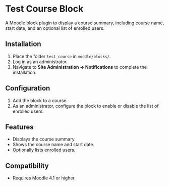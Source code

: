 # Test Course Block

A Moodle block plugin to display a course summary, including course name, start date, and an optional list of enrolled users.

## Installation

1. Place the folder `test_course` in `moodle/blocks/`.
2. Log in as an administrator.
3. Navigate to **Site Administration → Notifications** to complete the installation.

## Configuration

1. Add the block to a course.
2. As an administrator, configure the block to enable or disable the list of enrolled users.

## Features

- Displays the course summary.
- Shows the course name and start date.
- Optionally lists enrolled users.

## Compatibility

- Requires Moodle 4.1 or higher.
